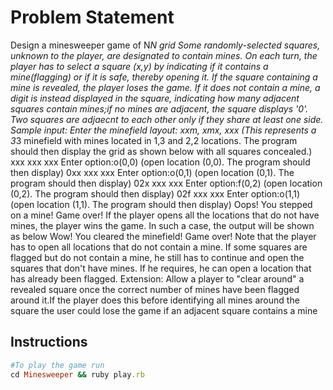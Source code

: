 # Problem Statement

Design a minesweeper game of N*N grid Some  randomly-selected squares, unknown to the player, are designated to contain mines. On each turn, the player has to select a square (x,y) by indicating if it contains a mine(flagging) or if it is safe, thereby opening it. If the square containing a mine is revealed, the player loses the game. If it does not contain a mine, a digit is instead displayed in the square, indicating how many adjacent squares contain mines;if no mines are adjacent, the square displays '0'. Two squares are adjaecnt to each other only if they share at least one side. Sample input: Enter the minefield layout: xxm, xmx, xxx (This represents a 3*3 minefield with mines located in 1,3 and 2,2 locations. The program should then display the grid as shown below with all squares concealed.) xxx xxx xxx Enter option:o(0,0) (open location (0,0). The program should then display) 0xx xxx xxx Enter option:o(0,1) (open location (0,1). The program should then display) 02x xxx xxx Enter option:f(0,2) (open location (0,2). The program should then display) 02f xxx xxx Enter option:o(1,1) (open location (1,1). The program should then display) Oops! You stepped on a mine! Game over! If the player opens all the locations that do not have mines, the player wins the game. In such a case, the output will be shown as below Wow! You cleared the minefield! Game over! Note that the player has to open all locations that do not contain a mine. If some squares are flagged but do not contain a mine, he still has to continue and open the squares that don't have mines. If he requires, he can open a location that has already been flagged. Extension: Allow a player to "clear around" a revealed square once the correct number of mines have been flagged around it.If the player does this before identifying all mines around the square the user could lose the game if an adjacent square contains a mine

## Instructions

```ruby
#To play the game run
cd Minesweeper && ruby play.rb
```